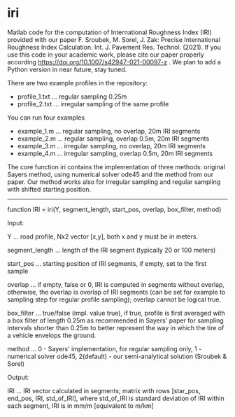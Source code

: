 # iri
Matlab code for the computation of International Roughness Index (IRI) provided with our paper 
F. Sroubek, M. Sorel, J. Zak: Precise International Roughness Index Calculation. Int. J. Pavement Res. Technol. (2021).
If you use this code in your academic work, please cite our paper properly according
https://doi.org/10.1007/s42947-021-00097-z . We plan to add a Python version in near future, stay tuned.

There are two example profiles in the repository:
- profile_1.txt ... regular sampling 0.25m 
- profile_2.txt ... irregular sampling of the same profile 

You can run four examples
- example_1.m ... regular sampling, no overlap, 20m IRI segments
- example_2.m ... regular sampling, overlap 0.5m, 20m IRI segments 
- example_3.m ... irregular sampling, no overlap, 20m IRI segments
- example_4.m ... irregular sampling, overlap 0.5m, 20m IRI segments

The core function iri contains the implementation of three methods: original
Sayers method, using numerical solver ode45 and the method
from our paper. Our method works also for irregular sampling and regular sampling
with shifted starting position.


--------------------------------------------------------


function IRI = iri(Y, segment_length, start_pos, overlap, box_filter, method)

Input:

Y ... road profile, Nx2 vector [x,y], both x and y must be in meters.

segment_length ... length of the IRI segment (typically 20 or 100 meters)

start_pos ... starting position of IRI segments, if empty, set to the first sample

overlap ... if empty, false or 0, IRI is computed in segments without overlap,
              otherwise, the overlap is overlap of IRI segments (can be
              set for example to sampling step for regular profile sampling);
              overlap cannot be logical true.

box_filter ... true/false (impl. value true), if true,
              profile is first averaged with a box filter of length 0.25m 
              as recommended in Sayers' paper for sampling intervals
              shorter than 0.25m to better represent the way in which 
              the tire of a vehicle envelops the ground.

method ...    0 - Sayers' implementation, for regular sampling only,
              1 - numerical solver ode45,
              2(default) - our semi-analytical solution (Sroubek & Sorel)

Output:

IRI ... IRI vector calculated in segments; matrix with rows
          [star_pos, end_pos, IRI, std_of_IRI], where std_of_IRI is 
          standard deviation of IRI within each segment, IRI is in mm/m [equivalent to m/km]


